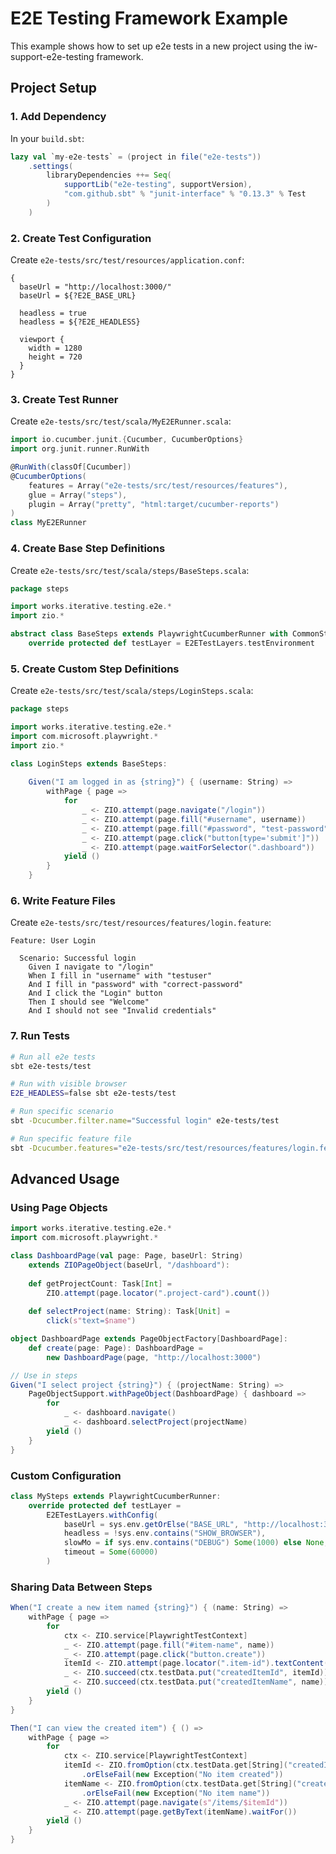 # E2E Testing Framework Example

This example shows how to set up e2e tests in a new project using the iw-support-e2e-testing framework.

## Project Setup

### 1. Add Dependency

In your `build.sbt`:

```scala
lazy val `my-e2e-tests` = (project in file("e2e-tests"))
    .settings(
        libraryDependencies ++= Seq(
            supportLib("e2e-testing", supportVersion),
            "com.github.sbt" % "junit-interface" % "0.13.3" % Test
        )
    )
```

### 2. Create Test Configuration

Create `e2e-tests/src/test/resources/application.conf`:

```hocon
{
  baseUrl = "http://localhost:3000/"
  baseUrl = ${?E2E_BASE_URL}
  
  headless = true
  headless = ${?E2E_HEADLESS}
  
  viewport {
    width = 1280
    height = 720
  }
}
```

### 3. Create Test Runner

Create `e2e-tests/src/test/scala/MyE2ERunner.scala`:

```scala
import io.cucumber.junit.{Cucumber, CucumberOptions}
import org.junit.runner.RunWith

@RunWith(classOf[Cucumber])
@CucumberOptions(
    features = Array("e2e-tests/src/test/resources/features"),
    glue = Array("steps"),
    plugin = Array("pretty", "html:target/cucumber-reports")
)
class MyE2ERunner
```

### 4. Create Base Step Definitions

Create `e2e-tests/src/test/scala/steps/BaseSteps.scala`:

```scala
package steps

import works.iterative.testing.e2e.*
import zio.*

abstract class BaseSteps extends PlaywrightCucumberRunner with CommonStepDefinitions:
    override protected def testLayer = E2ETestLayers.testEnvironment
```

### 5. Create Custom Step Definitions

Create `e2e-tests/src/test/scala/steps/LoginSteps.scala`:

```scala
package steps

import works.iterative.testing.e2e.*
import com.microsoft.playwright.*
import zio.*

class LoginSteps extends BaseSteps:
    
    Given("I am logged in as {string}") { (username: String) =>
        withPage { page =>
            for
                _ <- ZIO.attempt(page.navigate("/login"))
                _ <- ZIO.attempt(page.fill("#username", username))
                _ <- ZIO.attempt(page.fill("#password", "test-password"))
                _ <- ZIO.attempt(page.click("button[type='submit']"))
                _ <- ZIO.attempt(page.waitForSelector(".dashboard"))
            yield ()
        }
    }
```

### 6. Write Feature Files

Create `e2e-tests/src/test/resources/features/login.feature`:

```gherkin
Feature: User Login

  Scenario: Successful login
    Given I navigate to "/login"
    When I fill in "username" with "testuser"
    And I fill in "password" with "correct-password"
    And I click the "Login" button
    Then I should see "Welcome"
    And I should not see "Invalid credentials"
```

### 7. Run Tests

```bash
# Run all e2e tests
sbt e2e-tests/test

# Run with visible browser
E2E_HEADLESS=false sbt e2e-tests/test

# Run specific scenario
sbt -Dcucumber.filter.name="Successful login" e2e-tests/test

# Run specific feature file
sbt -Dcucumber.features="e2e-tests/src/test/resources/features/login.feature" e2e-tests/test
```

## Advanced Usage

### Using Page Objects

```scala
import works.iterative.testing.e2e.*
import com.microsoft.playwright.*

class DashboardPage(val page: Page, baseUrl: String) 
    extends ZIOPageObject(baseUrl, "/dashboard"):
    
    def getProjectCount: Task[Int] =
        ZIO.attempt(page.locator(".project-card").count())
    
    def selectProject(name: String): Task[Unit] =
        click(s"text=$name")

object DashboardPage extends PageObjectFactory[DashboardPage]:
    def create(page: Page): DashboardPage = 
        new DashboardPage(page, "http://localhost:3000")

// Use in steps
Given("I select project {string}") { (projectName: String) =>
    PageObjectSupport.withPageObject(DashboardPage) { dashboard =>
        for
            _ <- dashboard.navigate()
            _ <- dashboard.selectProject(projectName)
        yield ()
    }
}
```

### Custom Configuration

```scala
class MySteps extends PlaywrightCucumberRunner:
    override protected def testLayer = 
        E2ETestLayers.withConfig(
            baseUrl = sys.env.getOrElse("BASE_URL", "http://localhost:3000"),
            headless = !sys.env.contains("SHOW_BROWSER"),
            slowMo = if sys.env.contains("DEBUG") Some(1000) else None,
            timeout = Some(60000)
        )
```

### Sharing Data Between Steps

```scala
When("I create a new item named {string}") { (name: String) =>
    withPage { page =>
        for
            ctx <- ZIO.service[PlaywrightTestContext]
            _ <- ZIO.attempt(page.fill("#item-name", name))
            _ <- ZIO.attempt(page.click("button.create"))
            itemId <- ZIO.attempt(page.locator(".item-id").textContent())
            _ <- ZIO.succeed(ctx.testData.put("createdItemId", itemId))
            _ <- ZIO.succeed(ctx.testData.put("createdItemName", name))
        yield ()
    }
}

Then("I can view the created item") { () =>
    withPage { page =>
        for
            ctx <- ZIO.service[PlaywrightTestContext]
            itemId <- ZIO.fromOption(ctx.testData.get[String]("createdItemId"))
                .orElseFail(new Exception("No item created"))
            itemName <- ZIO.fromOption(ctx.testData.get[String]("createdItemName"))
                .orElseFail(new Exception("No item name"))
            _ <- ZIO.attempt(page.navigate(s"/items/$itemId"))
            _ <- ZIO.attempt(page.getByText(itemName).waitFor())
        yield ()
    }
}
```